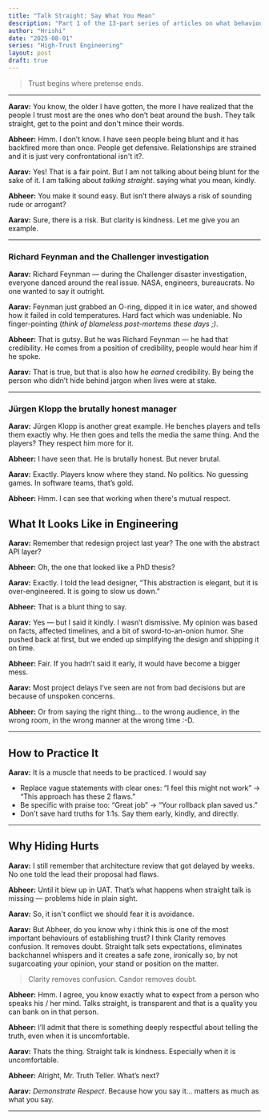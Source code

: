 ```yaml
---
title: "Talk Straight: Say What You Mean"
description: "Part 1 of the 13-part series of articles on what behaviours make you trustworthy. . Aarav and Abheer explore why candor builds trust — and how Feynman and Klopp show us the way."
author: "Hrishi"
date: "2025-08-01"
series: "High-Trust Engineering"
layout: post
draft: true
---
```


> Trust begins where pretense ends.

---

**Aarav:** You know, the older I have gotten, the more I have realized that the people I trust most are the ones who don’t beat around the bush. They talk straight, get to the point and don't mince their words.

**Abheer:** Hmm. I don’t know. I have seen people being blunt and it has backfired more than once. People get defensive. Relationships are strained and it is just very confrontational isn't it?.

**Aarav:** Yes! That is a fair point. But I am not talking about being blunt for the sake of it. I am talking about *talking straight*. saying what you mean, kindly.

**Abheer:** You make it sound easy. But isn’t there always a risk of sounding rude or arrogant?

**Aarav:** Sure, there is a risk. But clarity is kindness. Let me give you an example.

--- 
### Richard Feynman and the Challenger investigation

**Aarav:** Richard Feynman — during the Challenger disaster investigation, everyone danced around the real issue. NASA, engineers, bureaucrats. No one wanted to say it outright.

**Aarav:** Feynman just grabbed an O-ring, dipped it in ice water, and showed how it failed in cold temperatures. Hard fact which was undeniable. No finger-pointing (*think of blameless post-mortems these days ;)*. 

**Abheer:** That is gutsy. But he was Richard Feynman — he had that credibility. He comes from a position of credibility, people would hear him if he spoke. 

**Aarav:** That is true, but that is also how he *earned* credibility. By being the person who didn’t hide behind jargon when lives were at stake. 

--- 
### Jürgen Klopp the brutally honest manager 

**Aarav:** Jürgen Klopp is another great example. He benches players and tells them exactly why. He then goes and tells the media the same thing. And the players? They respect him more for it.

**Abheer:** I have seen that. He is brutally honest. But never brutal.

**Aarav:** Exactly. Players know where they stand. No politics. No guessing games. In software teams, that’s gold.

**Abheer:** Hmm. I can see that working when there's mutual respect.


## What It Looks Like in Engineering

**Aarav:** Remember that redesign project last year? The one with the abstract API layer?

**Abheer:** Oh, the one that looked like a PhD thesis?

**Aarav:** Exactly. I told the lead designer, “This abstraction is elegant, but it is over-engineered. It is going to slow us down.”

**Abheer:** That is a blunt thing to say.

**Aarav:** Yes — but I said it kindly. I wasn’t dismissive. My opinion was based on facts, affected timelines, and a bit of sword-to-an-onion humor. She pushed back at first, but we ended up simplifying the design and shipping it on time.

**Abheer:** Fair. If you hadn’t said it early, it would have become a bigger mess.

**Aarav:** Most project delays I’ve seen are not from bad decisions but are because of unspoken concerns.

**Abheer:** Or from saying the right thing… to the wrong audience, in the wrong room, in the wrong manner at the wrong time :-D.


---

## How to Practice It

**Aarav:** It is a muscle that needs to be practiced. I would say

- Replace vague statements with clear ones: “I feel this might not work” → “This approach has these 2 flaws.”
- Be specific with praise too: “Great job” → “Your rollback plan saved us.”
- Don’t save hard truths for 1:1s. Say them early, kindly, and directly.

--- 
## Why Hiding Hurts

**Aarav:** I still remember that architecture review that got delayed by weeks. No one told the lead their proposal had flaws.

**Abheer:** Until it blew up in UAT. That’s what happens when straight talk is missing — problems hide in plain sight.

**Aarav:** So, it isn't conflict we should fear it is avoidance.

**Aarav:** But Abheer, do you know why i think this is one of the most important behaviours of establishing trust? I think Clarity removes confusion. It removes doubt. Straight talk sets expectations, eliminates backchannel whispers and it creates a safe zone, ironically so, by not sugarcoating your opinion, your stand or position on the matter. 
 
> Clarity removes confusion. Candor removes doubt.

**Abheer:** Hmm. I agree, you know exactly what to expect from a person who speaks his / her mind. Talks straight, is transparent and that is a quality you can bank on in that person. 

**Abheer:** I’ll admit that there is something deeply respectful about telling the truth, even when it is uncomfortable.

**Aarav:** Thats the thing. Straight talk is kindness. Especially when it is uncomfortable.

**Abheer:** Alright, Mr. Truth Teller. What’s next?

**Aarav:** *Demonstrate Respect*. Because how you say it… matters as much as what you say.

---
